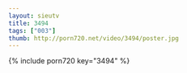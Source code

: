 ```yaml
--- 
layout: sieutv
title: 3494
tags: ["003"]
thumb: http://porn720.net/video/3494/poster.jpg
---
```

{% include porn720 key="3494" %} 
